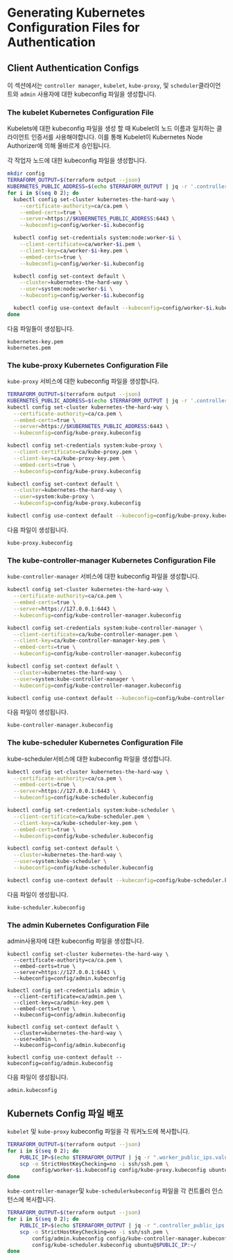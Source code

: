 # **Generating Kubernetes Configuration Files for Authentication**

## **Client Authentication Configs**

이 섹션에서는 `controller manager`, `kubelet`, `kube-proxy`, 및 `scheduler`클라이언트와 `admin` 사용자에 대한 kubeconfig 파일을 생성합니다.

### **The kubelet Kubernetes Configuration File**

Kubelets에 대한 kubeconfig 파일을 생성 할 때 Kubelet의 노드 이름과 일치하는 클라이언트 인증서를 사용해야합니다. 이를 통해 Kubelet이 Kubernetes Node Authorizer에 의해 올바르게 승인됩니다.

각 작업자 노드에 대한 kubeconfig 파일을 생성합니다.

```bash
mkdir config
TERRAFORM_OUTPUT=$(terraform output --json)
KUBERNETES_PUBLIC_ADDRESS=$(echo $TERRAFORM_OUTPUT | jq -r '.controller_loadbalancer_public_ip.value')
for i in $(seq 0 2); do
  kubectl config set-cluster kubernetes-the-hard-way \
    --certificate-authority=ca/ca.pem \
    --embed-certs=true \
    --server=https://$KUBERNETES_PUBLIC_ADDRESS:6443 \
    --kubeconfig=config/worker-$i.kubeconfig

  kubectl config set-credentials system:node:worker-$i \
    --client-certificate=ca/worker-$i.pem \
    --client-key=ca/worker-$i-key.pem \
    --embed-certs=true \
    --kubeconfig=config/worker-$i.kubeconfig

  kubectl config set-context default \
    --cluster=kubernetes-the-hard-way \
    --user=system:node:worker-$i \
    --kubeconfig=config/worker-$i.kubeconfig

  kubectl config use-context default --kubeconfig=config/worker-$i.kubeconfig
done
```

다음 파일들이 생성됩니다.

```
kubernetes-key.pem
kubernetes.pem
```

### **The kube-proxy Kubernetes Configuration File**

`kube-proxy` 서비스에 대한 kubeconfig 파일을 생성합니다.

```bash
TERRAFORM_OUTPUT=$(terraform output --json)
KUBERNETES_PUBLIC_ADDRESS=$(echo $TERRAFORM_OUTPUT | jq -r '.controller_loadbalancer_public_ip.value')
kubectl config set-cluster kubernetes-the-hard-way \
  --certificate-authority=ca/ca.pem \
  --embed-certs=true \
  --server=https://$KUBERNETES_PUBLIC_ADDRESS:6443 \
  --kubeconfig=config/kube-proxy.kubeconfig

kubectl config set-credentials system:kube-proxy \
  --client-certificate=ca/kube-proxy.pem \
  --client-key=ca/kube-proxy-key.pem \
  --embed-certs=true \
  --kubeconfig=config/kube-proxy.kubeconfig

kubectl config set-context default \
  --cluster=kubernetes-the-hard-way \
  --user=system:kube-proxy \
  --kubeconfig=config/kube-proxy.kubeconfig

kubectl config use-context default --kubeconfig=config/kube-proxy.kubeconfig
```

다음 파일이 생성됩니다.

```
kube-proxy.kubeconfig

```

### **The kube-controller-manager Kubernetes Configuration File**

`kube-controller-manager` 서비스에 대한 kubeconfig 파일을 생성합니다.

```bash
kubectl config set-cluster kubernetes-the-hard-way \
  --certificate-authority=ca/ca.pem \
  --embed-certs=true \
  --server=https://127.0.0.1:6443 \
  --kubeconfig=config/kube-controller-manager.kubeconfig

kubectl config set-credentials system:kube-controller-manager \
  --client-certificate=ca/kube-controller-manager.pem \
  --client-key=ca/kube-controller-manager-key.pem \
  --embed-certs=true \
  --kubeconfig=config/kube-controller-manager.kubeconfig

kubectl config set-context default \
  --cluster=kubernetes-the-hard-way \
  --user=system:kube-controller-manager \
  --kubeconfig=config/kube-controller-manager.kubeconfig

kubectl config use-context default --kubeconfig=config/kube-controller-manager.kubeconfig
```

다음 파일이 생성됩니다.

```
kube-controller-manager.kubeconfig
```

### **The kube-scheduler Kubernetes Configuration File**

kube-scheduler서비스에 대한 kubeconfig 파일을 생성합니다.

```bash
kubectl config set-cluster kubernetes-the-hard-way \
  --certificate-authority=ca/ca.pem \
  --embed-certs=true \
  --server=https://127.0.0.1:6443 \
  --kubeconfig=config/kube-scheduler.kubeconfig

kubectl config set-credentials system:kube-scheduler \
  --client-certificate=ca/kube-scheduler.pem \
  --client-key=ca/kube-scheduler-key.pem \
  --embed-certs=true \
  --kubeconfig=config/kube-scheduler.kubeconfig

kubectl config set-context default \
  --cluster=kubernetes-the-hard-way \
  --user=system:kube-scheduler \
  --kubeconfig=config/kube-scheduler.kubeconfig

kubectl config use-context default --kubeconfig=config/kube-scheduler.kubeconfig
```

다음 파일이 생성됩니다.

```
kube-scheduler.kubeconfig
```

### **The admin Kubernetes Configuration File**

admin사용자에 대한 kubeconfig 파일을 생성합니다.

```
kubectl config set-cluster kubernetes-the-hard-way \
  --certificate-authority=ca/ca.pem \
  --embed-certs=true \
  --server=https://127.0.0.1:6443 \
  --kubeconfig=config/admin.kubeconfig

kubectl config set-credentials admin \
  --client-certificate=ca/admin.pem \
  --client-key=ca/admin-key.pem \
  --embed-certs=true \
  --kubeconfig=config/admin.kubeconfig

kubectl config set-context default \
  --cluster=kubernetes-the-hard-way \
  --user=admin \
  --kubeconfig=config/admin.kubeconfig

kubectl config use-context default --kubeconfig=config/admin.kubeconfig
```

다음 파일이 생성됩니다.

```
admin.kubeconfig
```

## **Kubernets Config 파일 배포**

`kubelet` 및 `kube-proxy` kubeconfig 파일을 각 워커노드에 복사합니다.

```bash
TERRAFORM_OUTPUT=$(terraform output --json)
for i in $(seq 0 2); do
    PUBLIC_IP=$(echo $TERRAFORM_OUTPUT | jq -r ".worker_public_ips.value[$i]")
    scp -o StrictHostKeyChecking=no -i ssh/ssh.pem \
        config/worker-$i.kubeconfig config/kube-proxy.kubeconfig ubuntu@$PUBLIC_IP:~/
done
```

`kube-controller-manager`및 `kube-schedulerkubeconfig` 파일을 각 컨트롤러 인스턴스에 복사합니다.

```bash
TERRAFORM_OUTPUT=$(terraform output --json)
for i in $(seq 0 2); do
    PUBLIC_IP=$(echo $TERRAFORM_OUTPUT | jq -r ".controller_public_ips.value[$i]")
    scp -o StrictHostKeyChecking=no -i ssh/ssh.pem \
        config/admin.kubeconfig config/kube-controller-manager.kubeconfig \
        config/kube-scheduler.kubeconfig ubuntu@$PUBLIC_IP:~/
done
```
